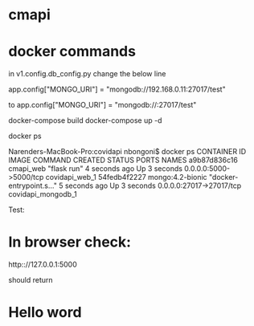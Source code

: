 # cmapi

# docker commands

in v1.config.db_config.py change the below line

app.config["MONGO_URI"] = "mongodb://192.168.0.11:27017/test"

to
app.config["MONGO_URI"] = "mongodb://<ipaddressofmachine>:27017/test"


docker-compose build
docker-compose up -d

docker ps

Narenders-MacBook-Pro:covidapi nbongoni$ docker ps
CONTAINER ID        IMAGE               COMMAND                  CREATED             STATUS              PORTS                      NAMES
a9b87d836c16        cmapi_web        "flask run"              4 seconds ago       Up 3 seconds        0.0.0.0:5000->5000/tcp     covidapi_web_1
54fedb4f2227        mongo:4.2-bionic    "docker-entrypoint.s…"   5 seconds ago       Up 3 seconds        0.0.0.0:27017->27017/tcp   covidapi_mongodb_1



Test:

# In browser check:

http:://127.0.0.1:5000

should return 
# Hello word
